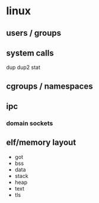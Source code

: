 # linux

## users / groups



## system calls

dup
dup2
stat


## cgroups / namespaces

## ipc

### domain sockets



## elf/memory layout

- got
- bss
- data
- stack
- heap
- text
- tls
